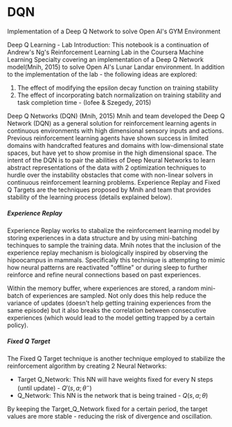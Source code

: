 # DQN
Implementation of a Deep Q Network to solve Open AI's GYM Environment 

Deep Q Learning - Lab
Introduction:
This notebook is a continuation of Andrew's Ng's Reinforcement Learning Lab in the Coursera Machine Learning Specialty covering an implementation of a Deep Q Network model(Mnih, 2015) to solve Open AI's Lunar Landar environment.
In addition to the implementation of the lab - the following ideas are explored:

1. The effect of modifying the epsilon decay function on training stability
2. The effect of incorporating batch normalization on training stability and task completion time - (Iofee & Szegedy, 2015)

Deep Q Networks (DQN) (Mnih, 2015)
Mnih and team developed the Deep Q Network (DQN) as a general solution for reinforcement learning agents in continuous environments with high dimensional sensory inputs and actions. Previous reinforcement learning agents have shown success in limited domains with handcrafted features and domains with low-dimensional state spaces, but have yet to show promise in the high dimensional space. The intent of the DQN is to pair the abilities of Deep Neural Networks to learn abstract representations of the data with 2 optimization techniques to hurdle over the instability obstacles that come with non-linear solvers in continuous reinforcement learning problems. Experience Replay and Fixed Q Targets are the techniques proposed by Mnih and team that provides stability of the learning process (details explained below).

##### Experience Replay
Experience Replay works to stabalize the reinforcement learning model by storing experiences in a data structure and by using mini-batching techinques to sample the training data. Mnih notes that the inclusion of the experience replay mechanism is biologically inspired by observing the hipoocampus in mammals. Specifically this technique is attempting to mimic how neural patterns are reactivated "offline" or during sleep to further reinforce and refine neural connections based on past experiences.

Within the memory buffer, where experiences are stored, a random mini-batch of experiences are sampled. Not only does this help reduce the variance of updates (doesn't help getting training experiences from the same episode) but it also breaks the correlation between consecutive experiences (which would lead to the model getting trapped by a certain policy).


##### Fixed Q Target
The Fixed Q Target technique is another technique employed to stabilize the reinforcement algorithm by creating 2 Neural Networks: 
- Target Q_Network: This NN will have weights fixed for every N steps (until update) - $Q'(s,a; \theta^-)$
- Q_Network: This NN is the network that is being trained -  $Q(s,a; \theta)$

By keeping the Target_Q_Network fixed for a certain period, the target values are more stable - reducing the risk of divergence and oscillation.
